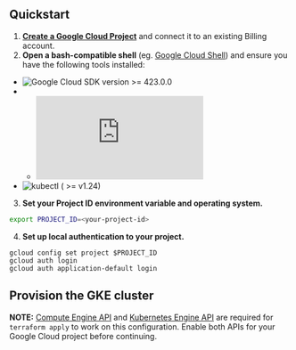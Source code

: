 ## Quickstart 

1. **[Create a Google Cloud Project](https://cloud.google.com/resource-manager/docs/creating-managing-projects)** and connect it to an existing Billing account.
2. **Open a bash-compatible shell** (eg. [Google Cloud Shell](https://cloud.google.com/shell)) and ensure you have the following tools installed: 

* ![Google Cloud SDK version >= 423.0.0](https://cloud.google.com/sdk/docs/downloads-versioned-archives)
* * ![Terraform >= v1.2.7](https://www.terraform.io/downloads.html)
* ![kubectl](https://kubernetes.io/docs/tasks/tools/) ( >= v1.24)

3. **Set your Project ID environment variable and operating system.** 

```bash
export PROJECT_ID=<your-project-id>
```

4. **Set up local authentication to your project.**

```
gcloud config set project $PROJECT_ID
gcloud auth login
gcloud auth application-default login
```

## Provision the GKE cluster

**NOTE:** [Compute Engine API](https://console.developers.google.com/apis/api/compute.googleapis.com/overview) and [Kubernetes Engine API](https://console.cloud.google.com/apis/api/container.googleapis.com/overview) are required for ```terraform apply``` to work on this configuration. Enable both APIs for your Google Cloud project before continuing.
